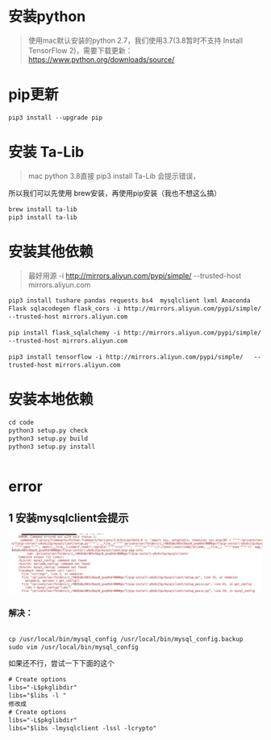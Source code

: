 # 安装python
> 使用mac默认安装的python 2.7，我们使用3.7(3.8暂时不支持 Install TensorFlow 2)，需要下载更新：https://www.python.org/downloads/source/
# pip更新
````
pip3 install --upgrade pip
````

# 安装 Ta-Lib
> mac python 3.8直接 pip3 install Ta-Lib 会提示错误，

所以我们可以先使用 brew安装，再使用pip安装（我也不想这么搞）
```
brew install ta-lib
pip3 install ta-lib
```

# 安装其他依赖
> 最好用源 -i http://mirrors.aliyun.com/pypi/simple/   --trusted-host mirrors.aliyun.com
```
pip3 install tushare pandas requests bs4  mysqlclient lxml Anaconda Flask sqlacodegen flask_cors -i http://mirrors.aliyun.com/pypi/simple/   --trusted-host mirrors.aliyun.com

pip install flask_sqlalchemy -i http://mirrors.aliyun.com/pypi/simple/   --trusted-host mirrors.aliyun.com

pip3 install tensorflow -i http://mirrors.aliyun.com/pypi/simple/   --trusted-host mirrors.aliyun.com

```

# 安装本地依赖
> 
```
cd code
python3 setup.py check
python3 setup.py build
python3 setup.py install


```



# error
## 1 安装mysqlclient会提示
![](../img/1.png)
### 解决：
```

cp /usr/local/bin/mysql_config /usr/local/bin/mysql_config.backup 
sudo vim /usr/local/bin/mysql_config 
```
如果还不行，尝试一下下面的这个
```
# Create options 
libs="-L$pkglibdir"
libs="$libs -l "
修改成
# Create options 
libs="-L$pkglibdir"
libs="$libs -lmysqlclient -lssl -lcrypto"
```